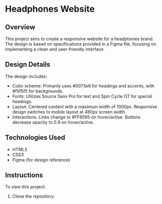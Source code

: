 # Headphones Website

## Overview
This project aims to create a responsive website for a headphones brand. The design is based on specifications provided in a Figma file, focusing on implementing a clean and user-friendly interface.

## Design Details
The design includes:
- Color scheme: Primarily uses #0073e6 for headings and accents, with #f5f5f5 for backgrounds.
- Fonts: Utilizes Source Sans Pro for text and Spin Cycle OT for special headings.
- Layout: Centered content with a maximum width of 1000px. Responsive design switches to mobile layout at 480px screen width.
- Interactions: Links change to #FF6565 on hover/active. Buttons decrease opacity to 0.9 on hover/active.

## Technologies Used
- HTML5
- CSS3
- Figma (for design reference)

## Instructions
To view this project:
1. Clone the repository:

